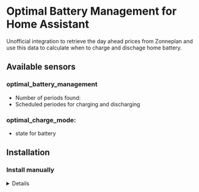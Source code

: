 # Optimal Battery Management for Home Assistant

Unofficial integration to retrieve the day ahead prices from Zonneplan and use this data to calculate when to charge and dischage home battery.

## Available sensors
### optimal_battery_management
  - Number of periods found: 
  - Scheduled periodes for charging and discharging
    
### optimal_charge_mode:
  - state for battery

## Installation

### Install manually
<details>
   
1. Install this platform by creating a `custom_components` folder in the same folder as your configuration.yaml, if it doesn't already exist.
2. Create another folder `optimal_battery_management` in the `custom_components` folder. 
3. Copy all files from `custom_components/optimal_battery_management` into the newly created `optimal_battery_management` folder.
4. Restart HA
5. Add settings to your configuration.yaml

optimal_battery_management:
  tariff_sensor: sensor.zonneplan_current_electricity_tariff
  soc_sensor: sensor.accu1_battery_soc
  capacity: 5.12  # Accu capaciteit in kWh
  charge_rate: 1.0  # Laadsnelheid in kW
  discharge_rate: 2.0  # Ontlaadsnelheid in kW
  depreciation_per_kwh: 0.065  # €/kWh afschrijving o.b.v. 6000 cycles
  min_profit: 0.020
</details>


